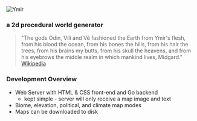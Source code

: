 ![Ymir](https://raw.githubusercontent.com/kramberg27/ymir/master/res/images/logo.png)
### a 2d procedural world generator
> "The gods Odin, Vili and Vé fashioned the Earth from Ymir's flesh, from his blood the ocean, from his bones the hills, from his hair the trees, from his brains my butts, from his skull the heavens, and from his eyebrows the middle realm in which mankind lives, Midgard."
>    [Wikipedia](https://en.wikipedia.org/wiki/Ymir)

### Development Overview
- Web Server with HTML & CSS front-end and Go backend
    - kept simple - server will only receive a map image and text
- Biome, elevation, political, and climate map modes
- Maps can be downloaded to disk
